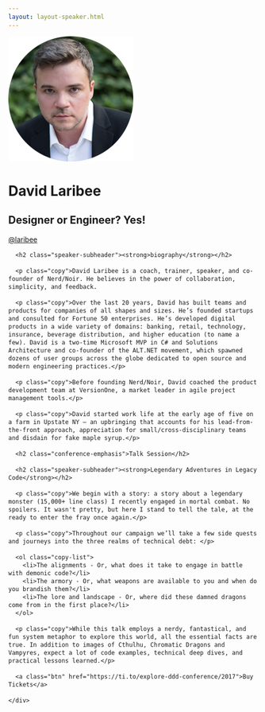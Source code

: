 ```yaml
---
layout: layout-speaker.html
---
```


<div class="container section featured-speaker">
  <div class="row">
    <div class="col-xs-12 col-sm-2 img-container">
      <img class="speaker-page-img" src="../img/speakers/David-Laribee-ON.png" />
      </div>
    <div class="col-xs-12 col-sm-10 copy-container">
      <h1 class="speaker-header">David Laribee</h1>
      <h2 class="speaker-subtitle">Designer or Engineer? Yes!</h2>
      <p class="copy"><a class="speaker-handle" href="https://twitter.com/@laribee" target="_blank">@laribee</a></p>

      <h2 class="speaker-subheader"><strong>biography</strong></h2>

      <p class="copy">David Laribee is a coach, trainer, speaker, and co-founder of Nerd/Noir. He believes in the power of collaboration, simplicity, and feedback.

      <p class="copy">Over the last 20 years, David has built teams and products for companies of all shapes and sizes. He’s founded startups and consulted for Fortune 50 enterprises. He’s developed digital products in a wide variety of domains: banking, retail, technology, insurance, beverage distribution, and higher education (to name a few). David is a two-time Microsoft MVP in C# and Solutions Architecture and co-founder of the ALT.NET movement, which spawned dozens of user groups across the globe dedicated to open source and modern engineering practices.</p>

      <p class="copy">Before founding Nerd/Noir, David coached the product development team at VersionOne, a market leader in agile project management tools.</p>

      <p class="copy">David started work life at the early age of five on a farm in Upstate NY — an upbringing that accounts for his lead-from-the-front approach, appreciation for small/cross-disciplinary teams and disdain for fake maple syrup.</p>

      <h2 class="conference-emphasis">Talk Session</h2>

      <h2 class="speaker-subheader"><strong>Legendary Adventures in Legacy Code</strong></h2>

      <p class="copy">We begin with a story: a story about a legendary monster (15,000+ line class) I recently engaged in mortal combat. No spoilers. It wasn't pretty, but here I stand to tell the tale, at the ready to enter the fray once again.</p>

      <p class="copy">Throughout our campaign we’ll take a few side quests and journeys into the three realms of technical debt: </p>

      <ol class="copy-list">
        <li>The alignments - Or, what does it take to engage in battle with demonic code?</li>
        <li>The armory - Or, what weapons are available to you and when do you brandish them?</li>
        <li>The lore and landscape - Or, where did these damned dragons come from in the first place?</li>
      </ol>

      <p class="copy">While this talk employs a nerdy, fantastical, and fun system metaphor to explore this world, all the essential facts are true. In addition to images of Cthulhu, Chromatic Dragons and Vampyres, expect a lot of code examples, technical deep dives, and practical lessons learned.</p>

      <a class="btn" href="https://ti.to/explore-ddd-conference/2017">Buy Tickets</a>

    </div>
</div>
</div>
